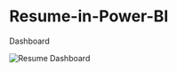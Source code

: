 # Resume-in-Power-BI

Dashboard

![Resume Dashboard](https://github.com/AryanBhan/Resume-in-Power-BI/assets/87280331/490c7c91-bc3d-4b95-a6eb-ad733cb30ddd)
